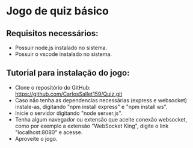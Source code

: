 # Jogo de quiz básico

## Requisitos necessários:
 - Possuir node.js instalado no sistema.
 - Possuir o vscode instalado no sistema.

## Tutorial para instalação do jogo:
 - Clone o repositório do GitHub: https://github.com/CarlosSallet159/Quiz.git
 - Caso não tenha as dependencias necessárias (express e websocket) instale-as, digitando "npm install express" e "npm install ws".
 - Inicie o servidor digitando "node server.js".
 - Tenha algum navegador ou extensão que aceite conexão websocket, como por exemplo a extensão "WebSocket King", digite o link "localhost:8080" e acesse.
 - Aproveite o jogo.